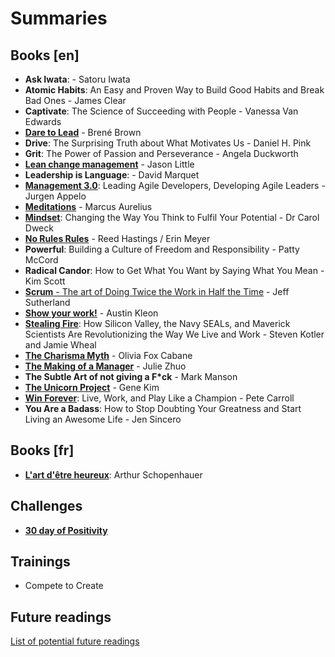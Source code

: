# Summaries

## Books [en]
* __Ask Iwata__: - Satoru Iwata
* __Atomic Habits__: An Easy and Proven Way to Build Good Habits and Break Bad Ones - James Clear
* __Captivate__: The Science of Succeeding with People - Vanessa Van Edwards
* [__Dare to Lead__](books/dare_to_lead.md) - Brené Brown
* __Drive__: The Surprising Truth about What Motivates Us - Daniel H. Pink
* __Grit__: The Power of Passion and Perseverance - Angela Duckworth
* [__Lean change management__](/books/lean_change_management.md) - Jason Little
* __Leadership is Language__: - David Marquet
* [__Management 3.0__](/books/management30.md): Leading Agile Developers, Developing Agile Leaders - Jurgen Appelo
* [__Meditations__](/books/meditations.md) - Marcus Aurelius
* [__Mindset__](/books/mindset.md): Changing the Way You Think to Fulfil Your Potential - Dr Carol Dweck
* [__No Rules Rules__](/books/no_rules_rules.md) - Reed Hastings / Erin Meyer
* __Powerful__: Building a Culture of Freedom and Responsibility - Patty McCord
* __Radical Candor__: How to Get What You Want by Saying What You Mean - Kim Scott
* [__Scrum__ - The art of Doing Twice the Work in Half the Time](/books/scrum_the_art_of_doing_twice_the_work_in_half_the_time.md) - Jeff Sutherland
* [__Show your work!__](/books/show_your_work.md) - Austin Kleon
* [__Stealing Fire__](/books/stealing_fire.md): How Silicon Valley, the Navy SEALs, and Maverick Scientists Are Revolutionizing the Way We Live and Work - Steven Kotler and Jamie Wheal
* [__The Charisma Myth__](/books/the_charisma_myth.md) - Olivia Fox Cabane
* [__The Making of a Manager__](books/the_making_of_a_manager.md) - Julie Zhuo
* __The Subtle Art of not giving a F*ck__ - Mark Manson
* [__The Unicorn Project__](/books/the_unicorn_project.md) - Gene Kim
* [__Win Forever__](/books/win_forever.md): Live, Work, and Play Like a Champion - Pete Carroll
* __You Are a Badass__: How to Stop Doubting Your Greatness and Start Living an Awesome Life - Jen Sincero

## Books [fr]

* [__L'art d'être heureux__](books/lart_detre_heureux.md): Arthur Schopenhauer


## Challenges
* [__30 day of Positivity__](/challenges/30_day_positivity.md)

## Trainings

- Compete to Create

## Future readings
[List of potential future readings](./next.md)
